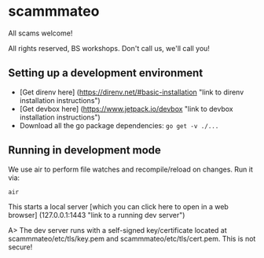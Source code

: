 # scammmateo
All scams welcome!

All rights reserved, BS workshops. Don't call us, we'll call you!

## Setting up a development environment

 - [Get direnv here] (https://direnv.net/#basic-installation "link to direnv installation instructions")
 - [Get devbox here] (https://www.jetpack.io/devbox "link to devbox installation instructions")
 - Download all the go package dependencies: `go get -v ./...`

## Running in development mode

We use air to perform file watches and recompile/reload on changes. Run it via:

`air`

This starts a local server [which you can click here to open in a web browser] (127.0.0.1:1443 "link to a running dev server")

A> The dev server runs with a self-signed key/certificate located at scammmateo/etc/tls/key.pem and scammmateo/etc/tls/cert.pem. This is not secure!
